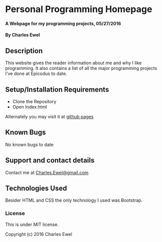 # Personal Programming Homepage

#### A Webpage for my programming projects, 05/27/2016

#### By Charles Ewel

## Description

This website gives the reader information about me and why I like programming.
It also contains a list of all the major programming projects I've done at
Epicodus to date.

## Setup/Installation Requirements

* Clone the Repository
* Open Index.html

Alternately you may visit it at
[github pages](http://charlesewel.github.io/introcodereview1/)

## Known Bugs

No known bugs to date

## Support and contact details

Contact me at Charles.Ewel@gmail.com

## Technologies Used

Besider HTML and CSS the only technology I used was Bootstrap.

### License

This is under MIT license.

Copyright (c) 2016 Charles Ewel
